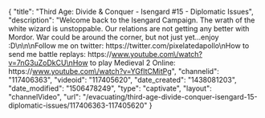 {
    "title": "Third Age: Divide & Conquer - Isengard #15 - Diplomatic Issues",
    "description": "Welcome back to the Isengard Campaign.  The wrath of the white wizard is unstoppable.  Our relations are not getting any better with Mordor.  War could be around the corner, but not just yet...enjoy :D\n\n\nFollow me on twitter: https:\/\/twitter.com\/pixelatedapollo\nHow to send me battle replays: https:\/\/www.youtube.com\/watch?v=7nG3uZoDkCU\nHow to play Medieval 2 Online: https:\/\/www.youtube.com\/watch?v=YGfItCMitPg",
    "channelid": "117406363",
    "videoid": "117405620",
    "date_created": "1438081203",
    "date_modified": "1506478249",
    "type": "captivate",
    "layout": "channelVideo",
    "url": "\/evacuating\/third-age-divide-conquer-isengard-15-diplomatic-issues\/117406363-117405620"
}